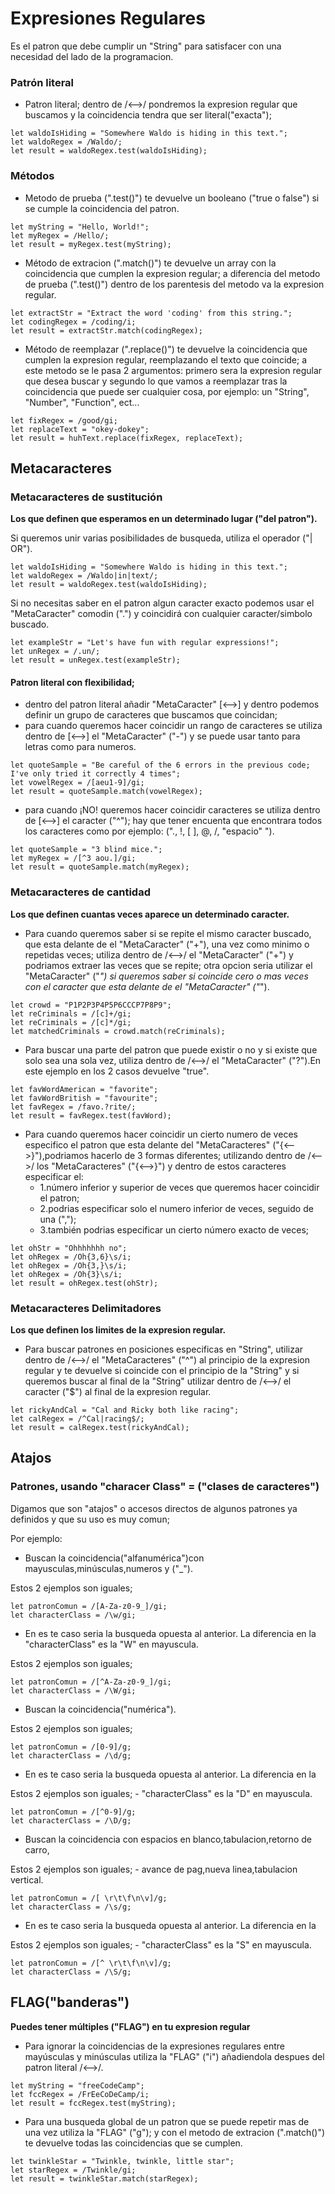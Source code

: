 # Expresiones Regulares
Es el patron que debe cumplir un "String" para satisfacer con una necesidad del lado de la programacion.

### Patrón literal
- Patron literal; dentro de /<-->/ pondremos la expresion regular que buscamos y la coincidencia tendra que ser literal("exacta");
```
let waldoIsHiding = "Somewhere Waldo is hiding in this text.";
let waldoRegex = /Waldo/;
let result = waldoRegex.test(waldoIsHiding);
```
### Métodos
- Metodo de prueba (".test()") te devuelve un booleano ("true o false") si se cumple la coincidencia del patron.
```
let myString = "Hello, World!";
let myRegex = /Hello/;
let result = myRegex.test(myString);
```
- Método de extracion (".match()") te devuelve un array con la coincidencia que cumplen la expresion regular; a diferencia del metodo de prueba (".test()") dentro de los parentesis del metodo va la expresion regular.
```
let extractStr = "Extract the word 'coding' from this string.";
let codingRegex = /coding/i;
let result = extractStr.match(codingRegex);
```
- Método de reemplazar (".replace()") te devuelve la coincidencia que cumplen la expresion regular, reemplazando el texto que coincide; a este metodo se le pasa 2 argumentos: primero sera la expresion regular que desea buscar y segundo lo que vamos a reemplazar tras la coincidencia que puede ser cualquier cosa, por ejemplo: un "String", "Number", "Function", ect...
```
let fixRegex = /good/gi;
let replaceText = "okey-dokey";
let result = huhText.replace(fixRegex, replaceText);
```
## Metacaracteres

### Metacaracteres de sustitución
**Los que definen que esperamos en un determinado lugar ("del patron").**

Si queremos unir varias posibilidades de busqueda, utiliza el operador ("| OR").
```
let waldoIsHiding = "Somewhere Waldo is hiding in this text.";
let waldoRegex = /Waldo|in|text/;
let result = waldoRegex.test(waldoIsHiding);
```
Si no necesitas saber en el patron algun caracter exacto podemos usar el "MetaCaracter" comodin (".") y coincidirá con cualquier caracter/simbolo buscado.
```
let exampleStr = "Let's have fun with regular expressions!";
let unRegex = /.un/;
let result = unRegex.test(exampleStr);
```
#### Patron literal con flexibilidad; 
- dentro del patron literal añadir "MetaCaracter" [<-->] y dentro podemos definir un grupo de caracteres que buscamos que coincidan;
- para cuando queremos hacer coincidir un rango de caracteres se utiliza dentro de [<-->] el "MetaCaracter" ("-") y se puede usar tanto para letras como para numeros.
```
let quoteSample = "Be careful of the 6 errors in the previous code; I've only tried it correctly 4 times";
let vowelRegex = /[aeu1-9]/gi;
let result = quoteSample.match(vowelRegex);
```
- para cuando ¡NO! queremos hacer coincidir caracteres se utiliza dentro de [<-->] el caracter ("^"); hay que tener encuenta que encontrara todos los caracteres como por ejemplo: ("., !, [ ], @, /, "espacio" ").
```
let quoteSample = "3 blind mice.";
let myRegex = /[^3 aou.]/gi;
let result = quoteSample.match(myRegex);
```
### Metacaracteres de cantidad
**Los que definen cuantas veces aparece un determinado caracter.**

- Para cuando queremos saber si se repite el mismo caracter buscado, que esta delante de el "MetaCaracter" ("+"), una vez como minimo o repetidas veces; utiliza dentro de /<-->/ el "MetaCaracter" ("+") y podriamos extraer las veces que se repite; otra opcion seria utilizar el "MetaCaracter" ("*") si queremos saber si coincide cero o mas veces con el caracter que esta delante de el "MetaCaracter" ("*").
```
let crowd = "P1P2P3P4P5P6CCCP7P8P9";
let reCriminals = /[c]+/gi;
let reCriminals = /[c]*/gi;
let matchedCriminals = crowd.match(reCriminals);
```
- Para buscar una parte del patron que puede existir o no y si existe que solo sea una sola vez, utiliza dentro de /<-->/ el "MetaCaracter" ("?").En este ejemplo en los 2 casos devuelve "true".
```
let favWordAmerican = "favorite";
let favWordBritish = "favourite";
let favRegex = /favo.?rite/;
let result = favRegex.test(favWord);
```
- Para cuando queremos hacer coincidir un cierto numero de veces especifico el patron que esta delante del "MetaCaracteres" ("{<-->}"),podriamos hacerlo de 3 formas diferentes; utilizando dentro de /<-->/ los "MetaCaracteres" ("{<-->}") y dentro de estos caracteres especificar el:
    - 1.número inferior y superior de veces que queremos hacer coincidir el patron;
    - 2.podrias especificar solo el numero inferior de veces, seguido de una (",");
    - 3.también podrias especificar un cierto número exacto de veces;
```
let ohStr = "Ohhhhhhh no";
let ohRegex = /Oh{3,6}\s/i;
let ohRegex = /Oh{3,}\s/i;
let ohRegex = /Oh{3}\s/i;
let result = ohRegex.test(ohStr);
```
### Metacaracteres Delimitadores
**Los que definen los limites de la expresion regular.**

- Para buscar patrones en posiciones especificas en "String", utilizar dentro de /<-->/ el "MetaCaracteres" ("^") al principio de la expresion regular y te devuelve si coincide con el principio de la "String" y si queremos buscar al final de la "String" utilizar dentro de /<-->/ el caracter ("$") al final de la expresion regular.
```
let rickyAndCal = "Cal and Ricky both like racing";
let calRegex = /^Cal|racing$/;
let result = calRegex.test(rickyAndCal);
```
## Atajos
### Patrones, usando "characer Class" = ("clases de caracteres")
Digamos que son "atajos" o accesos directos de algunos patrones ya definidos y que su uso es muy comun; 

Por ejemplo:

- Buscan la coincidencia("alfanumérica")con mayusculas,minúsculas,numeros y ("_").

Estos 2 ejemplos son iguales;
```
let patronComun = /[A-Za-z0-9_]/gi;
let characterClass = /\w/gi;
```
- En es te caso seria la busqueda opuesta al anterior. La diferencia en la "characterClass" es la "W" en mayuscula.

Estos 2 ejemplos son iguales;
```
let patronComun = /[^A-Za-z0-9_]/gi;
let characterClass = /\W/gi;
```
- Buscan la coincidencia("numérica").

Estos 2 ejemplos son iguales;
```
let patronComun = /[0-9]/g;
let characterClass = /\d/g;
```
- En es te caso seria la busqueda opuesta al anterior. La diferencia en la

Estos 2 ejemplos son iguales;
    - "characterClass" es la "D" en mayuscula.
```
let patronComun = /[^0-9]/g;
let characterClass = /\D/g;
```
- Buscan la coincidencia con espacios en blanco,tabulacion,retorno de carro,

Estos 2 ejemplos son iguales;
    - avance de pag,nueva linea,tabulacion vertical.
```
let patronComun = /[ \r\t\f\n\v]/g;
let characterClass = /\s/g;
```
- En es te caso seria la busqueda opuesta al anterior. La diferencia en la

Estos 2 ejemplos son iguales;
    - "characterClass" es la "S" en mayuscula.
```
let patronComun = /[^ \r\t\f\n\v]/g;
let characterClass = /\S/g;
```
## FLAG("banderas")
**Puedes tener múltiples ("FLAG") en tu expresion regular**

- Para ignorar la coincidencias de la expresiones regulares entre mayúsculas y minúsculas utiliza la "FLAG" ("i") añadiendola despues del patron literal /<-->/.
```
let myString = "freeCodeCamp";
let fccRegex = /FrEeCoDeCamp/i;
let result = fccRegex.test(myString);
```
- Para una busqueda global de un patron que se puede repetir mas de una vez utiliza la "FLAG" ("g"); y con el metodo de extracion (".match()") te devuelve todas las coincidencias que se cumplen.
```
let twinkleStar = "Twinkle, twinkle, little star";
let starRegex = /Twinkle/gi;
let result = twinkleStar.match(starRegex);
```
